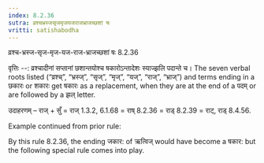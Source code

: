 ```yaml
---
index: 8.2.36
sutra: व्रश्चभ्रस्जसृजमृजयजराजभ्राजच्छशां षः
vritti: satishabodha
---
```



 व्रश्च-भ्रस्ज-सृज-मृज-यज-राज-भ्राजच्छशां षः 8.2.36 


वृत्तिः --: व्रश्चादीनां सप्तानां छशान्तयोश्च षकारोऽन्तादेशः स्याज्झलि पदान्ते च। The seven verbal roots listed (“व्रश्च्”, “भ्रस्ज्”, “सृज्”, “मृज्”, “यज्”, “राज्”, “भ्राज्”) and terms ending in a छकारः or शकारः get षकारः as a replacement, when they are at the end of a पदम् or are followed by a झल् letter. 


उदाहरणम् – राज् + सुँ = राज् 1.3.2, 6.1.68 = राष् 8.2.36 = राड् 8.2.39 = राट्, राड् 8.4.56. 


Example continued from prior rule: 

By this rule 8.2.36, the ending जकार: of ऋत्विज् would have become a षकार: but the following special rule comes into play. 


